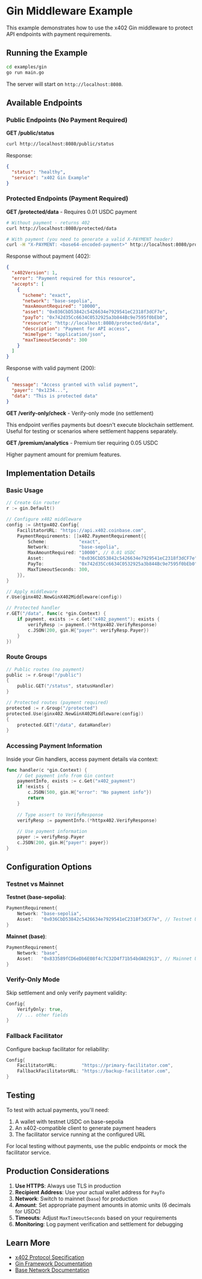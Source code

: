 # Gin Middleware Example

This example demonstrates how to use the x402 Gin middleware to protect API endpoints with payment requirements.

## Running the Example

```bash
cd examples/gin
go run main.go
```

The server will start on `http://localhost:8080`.

## Available Endpoints

### Public Endpoints (No Payment Required)

**GET /public/status**
```bash
curl http://localhost:8080/public/status
```

Response:
```json
{
  "status": "healthy",
  "service": "x402 Gin Example"
}
```

### Protected Endpoints (Payment Required)

**GET /protected/data** - Requires 0.01 USDC payment
```bash
# Without payment - returns 402
curl http://localhost:8080/protected/data

# With payment (you need to generate a valid X-PAYMENT header)
curl -H "X-PAYMENT: <base64-encoded-payment>" http://localhost:8080/protected/data
```

Response without payment (402):
```json
{
  "x402Version": 1,
  "error": "Payment required for this resource",
  "accepts": [
    {
      "scheme": "exact",
      "network": "base-sepolia",
      "maxAmountRequired": "10000",
      "asset": "0x036CbD53842c5426634e7929541eC2318f3dCF7e",
      "payTo": "0x742d35Cc6634C0532925a3b844Bc9e7595f0bEb0",
      "resource": "http://localhost:8080/protected/data",
      "description": "Payment for API access",
      "mimeType": "application/json",
      "maxTimeoutSeconds": 300
    }
  ]
}
```

Response with valid payment (200):
```json
{
  "message": "Access granted with valid payment",
  "payer": "0x1234...",
  "data": "This is protected data"
}
```

**GET /verify-only/check** - Verify-only mode (no settlement)

This endpoint verifies payments but doesn't execute blockchain settlement. Useful for testing or scenarios where settlement happens separately.

**GET /premium/analytics** - Premium tier requiring 0.05 USDC

Higher payment amount for premium features.

## Implementation Details

### Basic Usage

```go
// Create Gin router
r := gin.Default()

// Configure x402 middleware
config := &httpx402.Config{
    FacilitatorURL: "https://api.x402.coinbase.com",
    PaymentRequirements: []x402.PaymentRequirement{{
        Scheme:            "exact",
        Network:           "base-sepolia",
        MaxAmountRequired: "10000", // 0.01 USDC
        Asset:             "0x036CbD53842c5426634e7929541eC2318f3dCF7e",
        PayTo:             "0x742d35Cc6634C0532925a3b844Bc9e7595f0bEb0",
        MaxTimeoutSeconds: 300,
    }},
}

// Apply middleware
r.Use(ginx402.NewGinX402Middleware(config))

// Protected handler
r.GET("/data", func(c *gin.Context) {
    if payment, exists := c.Get("x402_payment"); exists {
        verifyResp := payment.(*httpx402.VerifyResponse)
        c.JSON(200, gin.H{"payer": verifyResp.Payer})
    }
})
```

### Route Groups

```go
// Public routes (no payment)
public := r.Group("/public")
{
    public.GET("/status", statusHandler)
}

// Protected routes (payment required)
protected := r.Group("/protected")
protected.Use(ginx402.NewGinX402Middleware(config))
{
    protected.GET("/data", dataHandler)
}
```

### Accessing Payment Information

Inside your Gin handlers, access payment details via context:

```go
func handler(c *gin.Context) {
    // Get payment info from Gin context
    paymentInfo, exists := c.Get("x402_payment")
    if !exists {
        c.JSON(500, gin.H{"error": "No payment info"})
        return
    }
    
    // Type assert to VerifyResponse
    verifyResp := paymentInfo.(*httpx402.VerifyResponse)
    
    // Use payment information
    payer := verifyResp.Payer
    c.JSON(200, gin.H{"payer": payer})
}
```

## Configuration Options

### Testnet vs Mainnet

**Testnet (base-sepolia)**:
```go
PaymentRequirement{
    Network: "base-sepolia",
    Asset:   "0x036CbD53842c5426634e7929541eC2318f3dCF7e", // Testnet USDC
}
```

**Mainnet (base)**:
```go
PaymentRequirement{
    Network: "base",
    Asset:   "0x833589fCD6eDb6E08f4c7C32D4f71b54bdA02913", // Mainnet USDC
}
```

### Verify-Only Mode

Skip settlement and only verify payment validity:

```go
Config{
    VerifyOnly: true,
    // ... other fields
}
```

### Fallback Facilitator

Configure backup facilitator for reliability:

```go
Config{
    FacilitatorURL:         "https://primary-facilitator.com",
    FallbackFacilitatorURL: "https://backup-facilitator.com",
}
```

## Testing

To test with actual payments, you'll need:

1. A wallet with testnet USDC on base-sepolia
2. An x402-compatible client to generate payment headers
3. The facilitator service running at the configured URL

For local testing without payments, use the public endpoints or mock the facilitator service.

## Production Considerations

1. **Use HTTPS**: Always use TLS in production
2. **Recipient Address**: Use your actual wallet address for `PayTo`
3. **Network**: Switch to mainnet (`base`) for production
4. **Amount**: Set appropriate payment amounts in atomic units (6 decimals for USDC)
5. **Timeouts**: Adjust `MaxTimeoutSeconds` based on your requirements
6. **Monitoring**: Log payment verification and settlement for debugging

## Learn More

- [x402 Protocol Specification](https://github.com/mark3labs/x402-go)
- [Gin Framework Documentation](https://gin-gonic.com/)
- [Base Network Documentation](https://docs.base.org/)
